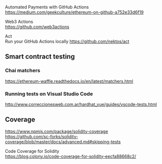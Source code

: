 Automated Payments with GitHub Actions  
https://medium.com/geekculture/ethereum-on-github-a752e33d6f19  

Web3 Actions  
https://github.com/web3actions  

Act  
Run your GitHub Actions locally
https://github.com/nektos/act  

## Smart contract testing 

### Chai matchers
https://ethereum-waffle.readthedocs.io/en/latest/matchers.html  

### Running tests on Visual Studio Code
http://www.correccionesweb.com.ar/hardhat_vue/guides/vscode-tests.html  


## Coverage
https://www.npmjs.com/package/solidity-coverage  
https://github.com/sc-forks/solidity-coverage/blob/master/docs/advanced.md#skipping-tests  

Code Coverage for Solidity  
https://blog.colony.io/code-coverage-for-solidity-eecfa88668c2/  